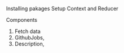 Installing pakages
Setup Context and Reducer

Components

1. Fetch data
1. GithubJobs,
1. Description,
